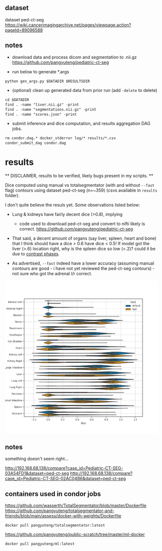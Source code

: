 

## dataset

dataset ped-ct-seg
https://wiki.cancerimagingarchive.net/pages/viewpage.action?pageId=89096588

## notes

+ download data and process dicom and segmentation to .nii.gz
https://github.com/pangyuteng/pediatric-ct-seg

+ run below to generate *.args
```
python gen_args.py $DATADIR $RESULTSDIR
```

+ (optional) clean up generated data from prior run (add `-delete` to delete)
```
cd $DATADIR
find . -name "liver.nii.gz" -print
find . -name "segmentations.nii.gz" -print
find . -name "scores.json" -print
```

+ submit inference and dice computation, and results aggregation DAG jobs.
```
rm condor.dag.* docker_stderror log/* results/*.csv
condor_submit_dag condor.dag
```

# results 

** DISCLAIMER, results to be verified, likely bugs present in my scripts. **

Dice computed using manual vs totalsegmentator (with and without `--fast` flag) contours using dataset ped-ct-seg (n=~359) (csvs available in `results` folder).

I don't quite believe the resuls yet. Some observations listed below:

+ Lung & kidneys have fairly decent dice (>0.8), implying
    + code used to download ped-ct-seg and convert to nifti likely is correct.
        https://github.com/pangyuteng/pediatric-ct-seg

+ That said, a decent amount of organs (say liver, spleen, heart and bone) that I think should have a dice > 0.6 have dice < 0.5! If model got the liver (>.6) location right, why is the spleen dice so low (<.2)? could it be due to [contrast phases](https://en.wikipedia.org/wiki/Contrast_CT).

+ As advertised, `--fast` indeed have a lower accuracy (assuming manual contours are good - i have not yet reviewed the ped-ct-seg contours) - not sure who got the adrenal l/r correct.

![png](results/compare.png "png")

## notes

something doesn't seem right...

http://192.168.68.138/compare?case_id=Pediatric-CT-SEG-03A54FD1&dataset=ped-ct-seg
http://192.168.68.138/compare?case_id=Pediatric-CT-SEG-02AC04B6&dataset=ped-ct-seg

## containers used in condor jobs

https://github.com/wasserth/TotalSegmentator/blob/master/Dockerfile
https://github.com/pangyuteng/totalsegmentator-and-friends/blob/main/assess/docker-with-weights/Dockerfile
``` # contains model weights as one layer
docker pull pangyuteng/totalsegmentator:latest
```

https://github.com/pangyuteng/public-scratch/tree/master/ml-docker
```
docker pull pangyuteng/ml:latest
```
